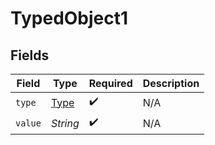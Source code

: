 # TypedObject1


## Fields

| Field                               | Type                                | Required                            | Description                         |
| ----------------------------------- | ----------------------------------- | ----------------------------------- | ----------------------------------- |
| `type`                              | [Type](../../models/shared/Type.md) | :heavy_check_mark:                  | N/A                                 |
| `value`                             | *String*                            | :heavy_check_mark:                  | N/A                                 |